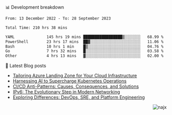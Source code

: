 📊 Development breakdown
<!--START_SECTION:waka-->

```txt
From: 13 December 2022 - To: 28 September 2023

Total Time: 210 hrs 38 mins

YAML              145 hrs 19 mins █████████████████▒░░░░░░░   68.99 %
PowerShell        23 hrs 17 mins  ██▓░░░░░░░░░░░░░░░░░░░░░░   11.06 %
Bash              10 hrs 1 min    █▒░░░░░░░░░░░░░░░░░░░░░░░   04.76 %
Go                7 hrs 32 mins   █░░░░░░░░░░░░░░░░░░░░░░░░   03.58 %
Other             4 hrs 13 mins   ▓░░░░░░░░░░░░░░░░░░░░░░░░   02.00 %
```

<!--END_SECTION:waka-->

📕 Latest Blog posts

<!-- BLOG-POST-LIST:START -->
- [Tailoring Azure Landing Zone for Your Cloud Infrastructure](https://najx.dev/tailoring-your-azure-landing-zone-for-cloud-infrastructure/)
- [Harnessing AI to Supercharge Kubernetes Operations](https://najx.dev/harnessing-ai-to-supercharge-kubernetes-operations/)
- [CI/CD Anti-Patterns: Causes, Consequences, and Solutions](https://najx.dev/cicd-anti-patterns/)
- [IPv6: The Evolutionary Step in Modern Networking](https://najx.dev/why-ipv6-is-the-future/)
- [Exploring Differences: DevOps, SRE, and Platform Engineering](https://najx.dev/devops-vs-sre-vs-platform-engineering/)
<!-- BLOG-POST-LIST:END -->

<p align="right">
  <img src="https://komarev.com/ghpvc/?username=najx&label=GitHub%20Profile%20Views&color=yellow&style=flat" alt="najx" />
</p align="center">
